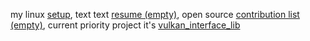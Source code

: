 my linux [setup](https://github.com/sdkiyo/dotfiles), text text [resume (empty)](https://), open source [contribution list (empty)](https://), current priority project it's [vulkan_interface_lib](https://github.com/sdkiyo/vulkan_interface_lib)
